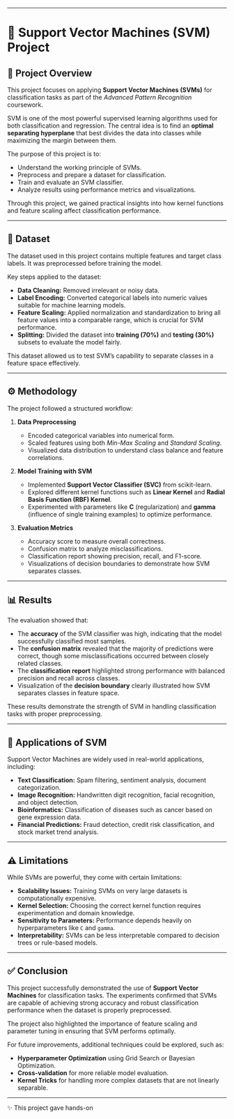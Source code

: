 

---

# 📘 Support Vector Machines (SVM) Project

## 📌 Project Overview

This project focuses on applying **Support Vector Machines (SVMs)** for classification tasks as part of the *Advanced Pattern Recognition* coursework.

SVM is one of the most powerful supervised learning algorithms used for both classification and regression. The central idea is to find an **optimal separating hyperplane** that best divides the data into classes while maximizing the margin between them.

The purpose of this project is to:

* Understand the working principle of SVMs.
* Preprocess and prepare a dataset for classification.
* Train and evaluate an SVM classifier.
* Analyze results using performance metrics and visualizations.

Through this project, we gained practical insights into how kernel functions and feature scaling affect classification performance.

---

## 📂 Dataset

The dataset used in this project contains multiple features and target class labels. It was preprocessed before training the model.

Key steps applied to the dataset:

* **Data Cleaning:** Removed irrelevant or noisy data.
* **Label Encoding:** Converted categorical labels into numeric values suitable for machine learning models.
* **Feature Scaling:** Applied normalization and standardization to bring all feature values into a comparable range, which is crucial for SVM performance.
* **Splitting:** Divided the dataset into **training (70%)** and **testing (30%)** subsets to evaluate the model fairly.

This dataset allowed us to test SVM’s capability to separate classes in a feature space effectively.

---

## ⚙️ Methodology

The project followed a structured workflow:

1. **Data Preprocessing**

   * Encoded categorical variables into numerical form.
   * Scaled features using both *Min-Max Scaling* and *Standard Scaling*.
   * Visualized data distribution to understand class balance and feature correlations.

2. **Model Training with SVM**

   * Implemented **Support Vector Classifier (SVC)** from scikit-learn.
   * Explored different kernel functions such as **Linear Kernel** and **Radial Basis Function (RBF) Kernel**.
   * Experimented with parameters like **C** (regularization) and **gamma** (influence of single training examples) to optimize performance.

3. **Evaluation Metrics**

   * Accuracy score to measure overall correctness.
   * Confusion matrix to analyze misclassifications.
   * Classification report showing precision, recall, and F1-score.
   * Visualizations of decision boundaries to demonstrate how SVM separates classes.

---

## 📊 Results

The evaluation showed that:

* The **accuracy** of the SVM classifier was high, indicating that the model successfully classified most samples.
* The **confusion matrix** revealed that the majority of predictions were correct, though some misclassifications occurred between closely related classes.
* The **classification report** highlighted strong performance with balanced precision and recall across classes.
* Visualization of the **decision boundary** clearly illustrated how SVM separates classes in feature space.

These results demonstrate the strength of SVM in handling classification tasks with proper preprocessing.

---

## 🚀 Applications of SVM

Support Vector Machines are widely used in real-world applications, including:

* **Text Classification:** Spam filtering, sentiment analysis, document categorization.
* **Image Recognition:** Handwritten digit recognition, facial recognition, and object detection.
* **Bioinformatics:** Classification of diseases such as cancer based on gene expression data.
* **Financial Predictions:** Fraud detection, credit risk classification, and stock market trend analysis.

---

## ⚠️ Limitations

While SVMs are powerful, they come with certain limitations:

* **Scalability Issues:** Training SVMs on very large datasets is computationally expensive.
* **Kernel Selection:** Choosing the correct kernel function requires experimentation and domain knowledge.
* **Sensitivity to Parameters:** Performance depends heavily on hyperparameters like `C` and `gamma`.
* **Interpretability:** SVMs can be less interpretable compared to decision trees or rule-based models.

---

## ✅ Conclusion

This project successfully demonstrated the use of **Support Vector Machines** for classification tasks.
The experiments confirmed that SVMs are capable of achieving strong accuracy and robust classification performance when the dataset is properly preprocessed.

The project also highlighted the importance of feature scaling and parameter tuning in ensuring that SVM performs optimally.

For future improvements, additional techniques could be explored, such as:

* **Hyperparameter Optimization** using Grid Search or Bayesian Optimization.
* **Cross-validation** for more reliable model evaluation.
* **Kernel Tricks** for handling more complex datasets that are not linearly separable.

---

✨ This project gave hands-on
